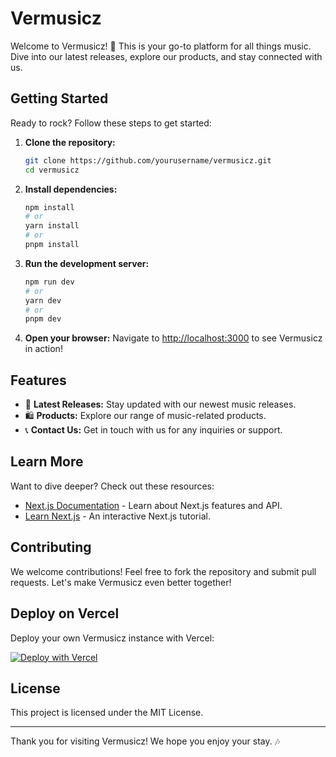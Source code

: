 # Vermusicz

Welcome to Vermusicz! 🎵 This is your go-to platform for all things music. Dive into our latest releases, explore our products, and stay connected with us.

## Getting Started

Ready to rock? Follow these steps to get started:

1. **Clone the repository:**
   ```bash
   git clone https://github.com/yourusername/vermusicz.git
   cd vermusicz
   ```

2. **Install dependencies:**
   ```bash
   npm install
   # or
   yarn install
   # or
   pnpm install
   ```

3. **Run the development server:**
   ```bash
   npm run dev
   # or
   yarn dev
   # or
   pnpm dev
   ```

4. **Open your browser:**
   Navigate to [http://localhost:3000](http://localhost:3000) to see Vermusicz in action!

## Features

- 🎸 **Latest Releases:** Stay updated with our newest music releases.
- 🛍️ **Products:** Explore our range of music-related products.
- 📞 **Contact Us:** Get in touch with us for any inquiries or support.

## Learn More

Want to dive deeper? Check out these resources:

- [Next.js Documentation](https://nextjs.org/docs) - Learn about Next.js features and API.
- [Learn Next.js](https://nextjs.org/learn) - An interactive Next.js tutorial.

## Contributing

We welcome contributions! Feel free to fork the repository and submit pull requests. Let's make Vermusicz even better together!

## Deploy on Vercel

Deploy your own Vermusicz instance with Vercel:

[![Deploy with Vercel](https://vercel.com/button)](https://vercel.com/new?utm_medium=default-template&filter=next.js&utm_source=create-next-app&utm_campaign=create-next-app-readme)

## License

This project is licensed under the MIT License.

---

Thank you for visiting Vermusicz! We hope you enjoy your stay. 🎶